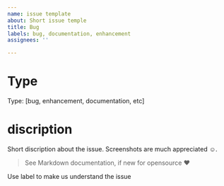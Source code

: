 ```yaml
---
name: issue template
about: Short issue temple
title: Bug
labels: bug, documentation, enhancement
assignees: ''

---
```


# Type
Type: [bug, enhancement, documentation, etc]
# discription
Short discription about the issue.
Screenshots are much appreciated ☺️.
> See Markdown documentation, if new for opensource :heart:

Use label to make us understand the issue
